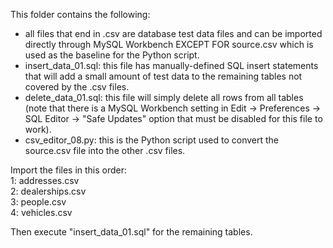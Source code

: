 This folder contains the following:  
- all files that end in .csv are database test data files and can be imported directly through MySQL Workbench EXCEPT FOR source.csv which is used as the baseline for the Python script.  
- insert_data_01.sql: this file has manually-defined SQL insert statements that will add a small amount of test data to the remaining tables not covered by the .csv files.  
- delete_data_01.sql: this file will simply delete all rows from all tables (note that there is a MySQL Workbench setting in Edit -> Preferences -> SQL Editor -> "Safe Updates" option that must be disabled for this file to work).  
- csv_editor_08.py: this is the Python script used to convert the source.csv file into the other .csv files.  

Import the files in this order:  
1: addresses.csv  
2: dealerships.csv  
3: people.csv  
4: vehicles.csv  

Then execute "insert_data_01.sql" for the remaining tables.  